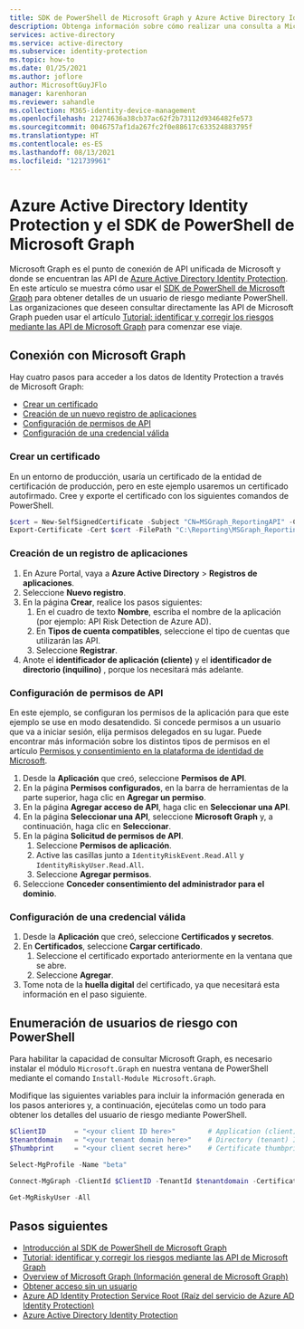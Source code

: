 ```yaml
---
title: SDK de PowerShell de Microsoft Graph y Azure Active Directory Identity Protection
description: Obtenga información sobre cómo realizar una consulta a Microsoft Graph para obtener una lista de detecciones de riesgo e información asociada desde Azure Active Directory
services: active-directory
ms.service: active-directory
ms.subservice: identity-protection
ms.topic: how-to
ms.date: 01/25/2021
ms.author: joflore
author: MicrosoftGuyJFlo
manager: karenhoran
ms.reviewer: sahandle
ms.collection: M365-identity-device-management
ms.openlocfilehash: 21274636a38cb37ac62f2b73112d9346482fe573
ms.sourcegitcommit: 0046757af1da267fc2f0e88617c633524883795f
ms.translationtype: HT
ms.contentlocale: es-ES
ms.lasthandoff: 08/13/2021
ms.locfileid: "121739961"
---
```

# <a name="azure-active-directory-identity-protection-and-the-microsoft-graph-powershell-sdk"></a>Azure Active Directory Identity Protection y el SDK de PowerShell de Microsoft Graph

Microsoft Graph es el punto de conexión de API unificada de Microsoft y donde se encuentran las API de [Azure Active Directory Identity Protection](./overview-identity-protection.md). En este artículo se muestra cómo usar el [SDK de PowerShell de Microsoft Graph](/graph/powershell/get-started) para obtener detalles de un usuario de riesgo mediante PowerShell. Las organizaciones que deseen consultar directamente las API de Microsoft Graph pueden usar el artículo [Tutorial: identificar y corregir los riesgos mediante las API de Microsoft Graph](/graph/tutorial-riskdetection-api) para comenzar ese viaje.


## <a name="connect-to-microsoft-graph"></a>Conexión con Microsoft Graph

Hay cuatro pasos para acceder a los datos de Identity Protection a través de Microsoft Graph:

- [Crear un certificado](#create-a-certificate)
- [Creación de un nuevo registro de aplicaciones](#create-a-new-app-registration)
- [Configuración de permisos de API](#configure-api-permissions)
- [Configuración de una credencial válida](#configure-a-valid-credential)

### <a name="create-a-certificate"></a>Crear un certificado

En un entorno de producción, usaría un certificado de la entidad de certificación de producción, pero en este ejemplo usaremos un certificado autofirmado. Cree y exporte el certificado con los siguientes comandos de PowerShell.

```powershell
$cert = New-SelfSignedCertificate -Subject "CN=MSGraph_ReportingAPI" -CertStoreLocation "Cert:\CurrentUser\My" -KeyExportPolicy Exportable -KeySpec Signature -KeyLength 2048 -KeyAlgorithm RSA -HashAlgorithm SHA256
Export-Certificate -Cert $cert -FilePath "C:\Reporting\MSGraph_ReportingAPI.cer"
```

### <a name="create-a-new-app-registration"></a>Creación de un registro de aplicaciones

1. En Azure Portal, vaya a **Azure Active Directory** > **Registros de aplicaciones**.
1. Seleccione **Nuevo registro**.
1. En la página **Crear**, realice los pasos siguientes:
   1. En el cuadro de texto **Nombre**, escriba el nombre de la aplicación (por ejemplo: API Risk Detection de Azure AD).
   1. En **Tipos de cuenta compatibles**, seleccione el tipo de cuentas que utilizarán las API.
   1. Seleccione **Registrar**.
1. Anote el **identificador de aplicación (cliente)** y el **identificador de directorio (inquilino)** , porque los necesitará más adelante.

### <a name="configure-api-permissions"></a>Configuración de permisos de API

En este ejemplo, se configuran los permisos de la aplicación para que este ejemplo se use en modo desatendido. Si concede permisos a un usuario que va a iniciar sesión, elija permisos delegados en su lugar. Puede encontrar más información sobre los distintos tipos de permisos en el artículo [Permisos y consentimiento en la plataforma de identidad de Microsoft](../develop/v2-permissions-and-consent.md#permission-types).

1. Desde la **Aplicación** que creó, seleccione **Permisos de API**.
1. En la página **Permisos configurados**, en la barra de herramientas de la parte superior, haga clic en **Agregar un permiso**.
1. En la página **Agregar acceso de API**, haga clic en **Seleccionar una API**.
1. En la página **Seleccionar una API**, seleccione **Microsoft Graph** y, a continuación, haga clic en **Seleccionar**.
1. En la página **Solicitud de permisos de API**. 
   1. Seleccione **Permisos de aplicación**.
   1. Active las casillas junto a `IdentityRiskEvent.Read.All` y `IdentityRiskyUser.Read.All`.
   1. Seleccione **Agregar permisos**.
1. Seleccione **Conceder consentimiento del administrador para el dominio**. 

### <a name="configure-a-valid-credential"></a>Configuración de una credencial válida

1. Desde la **Aplicación** que creó, seleccione **Certificados y secretos**.
1. En **Certificados**, seleccione **Cargar certificado**.
   1. Seleccione el certificado exportado anteriormente en la ventana que se abre.
   1. Seleccione **Agregar**.
1. Tome nota de la **huella digital** del certificado, ya que necesitará esta información en el paso siguiente.

## <a name="list-risky-users-using-powershell"></a>Enumeración de usuarios de riesgo con PowerShell

Para habilitar la capacidad de consultar Microsoft Graph, es necesario instalar el módulo `Microsoft.Graph` en nuestra ventana de PowerShell mediante el comando `Install-Module Microsoft.Graph`.

Modifique las siguientes variables para incluir la información generada en los pasos anteriores y, a continuación, ejecútelas como un todo para obtener los detalles del usuario de riesgo mediante PowerShell.

```powershell
$ClientID       = "<your client ID here>"        # Application (client) ID gathered when creating the app registration
$tenantdomain   = "<your tenant domain here>"    # Directory (tenant) ID gathered when creating the app registration
$Thumbprint     = "<your client secret here>"    # Certificate thumbprint gathered when configuring your credential

Select-MgProfile -Name "beta"
  
Connect-MgGraph -ClientId $ClientID -TenantId $tenantdomain -CertificateThumbprint $Thumbprint

Get-MgRiskyUser -All
```

## <a name="next-steps"></a>Pasos siguientes

- [Introducción al SDK de PowerShell de Microsoft Graph](/graph/powershell/get-started)
- [Tutorial: identificar y corregir los riesgos mediante las API de Microsoft Graph](/graph/tutorial-riskdetection-api)
- [Overview of Microsoft Graph (Información general de Microsoft Graph)](https://developer.microsoft.com/graph/docs)
- [Obtener acceso sin un usuario](/graph/auth-v2-service)
- [Azure AD Identity Protection Service Root (Raíz del servicio de Azure AD Identity Protection)](/graph/api/resources/identityprotectionroot)
- [Azure Active Directory Identity Protection](./overview-identity-protection.md)
